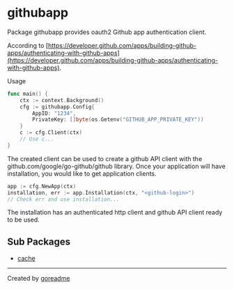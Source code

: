 # githubapp

Package githubapp provides oauth2 Github app authentication client.

According to [https://developer.github.com/apps/building-github-apps/authenticating-with-github-apps](https://developer.github.com/apps/building-github-apps/authenticating-with-github-apps).

Usage

```go
func main() {
	ctx := context.Background()
	cfg := githubapp.Config{
		AppID: "1234",
		PrivateKey: []byte(os.Getenv("GITHUB_APP_PRIVATE_KEY"))
	}
	c := cfg.Client(ctx)
	// Use c...
}
```

The created client can be used to create a github API client
with the github.com/google/go-github/github library.
Once your application will have installation, you would like to
get application clients.

```go
app := cfg.NewApp(ctx)
installation, err := app.Installation(ctx, "<github-login>")
// Check err and use installation...
```

The installation has an authenticated http client and github API client
ready to be used.

## Sub Packages

* [cache](./cache)


---

Created by [goreadme](https://github.com/apps/goreadme)
